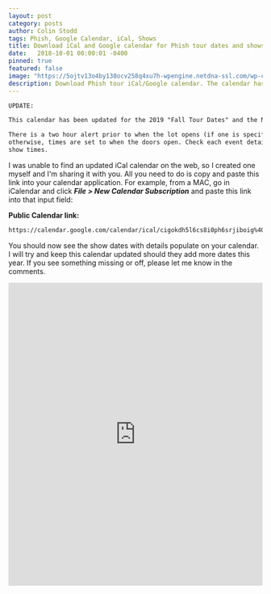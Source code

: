 ```yaml
---
layout: post
category: posts
author: Colin Stodd
tags: Phish, Google Calendar, iCal, Shows
title: Download iCal and Google calendar for Phish tour dates and shows
date:   2018-10-01 00:00:01 -0400
pinned: true
featured: false
image: "https://5ojtv13o4by138ocv258q4xu7h-wpengine.netdna-ssl.com/wp-content/uploads/2019/08/Fall_Square.jpg"
description: Download Phish tour iCal/Google calendar. The calendar has been updated for "2019 Fall tour" and the New Years Run.
---
```


```txt
UPDATE:

This calendar has been updated for the 2019 "Fall Tour Dates" and the New Years Run.

There is a two hour alert prior to when the lot opens (if one is specified),
otherwise, times are set to when the doors open. Check each event detail for door and
show times.
```


I was unable to find an updated iCal calendar on the web, so I created one myself and I'm sharing it with you. All you need to do is copy and paste this link into your calendar application. For example, from a MAC, go in iCalendar and click ***File > New Calendar Subscription*** and paste this link into that input field:

**Public Calendar link:**

```txt
https://calendar.google.com/calendar/ical/cigokdh5l6cs8i0ph6srjiboig%40group.calendar.google.com/private-65ee2a07a45e7f416407f9d73caa1735/basic.ics
```

You should now see the show dates with details populate on your calendar. I will try and keep this calendar updated should they add more dates this year. If you see something missing or off, please let me know in the comments.

<iframe style="border: 0;" src="https://calendar.google.com/calendar/embed?src=cigokdh5l6cs8i0ph6srjiboig%40group.calendar.google.com&amp;ctz=America/New_York" width="100%" height="600" frameborder="0" scrolling="no"></iframe>